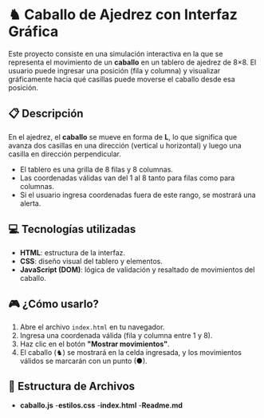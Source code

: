 # ♞ Caballo de Ajedrez con Interfaz Gráfica

Este proyecto consiste en una simulación interactiva en la que se representa el movimiento de un **caballo** en un tablero de ajedrez de 8×8. El usuario puede ingresar una posición (fila y columna) y visualizar gráficamente hacia qué casillas puede moverse el caballo desde esa posición.

## 📋 Descripción

En el ajedrez, el **caballo** se mueve en forma de **L**, lo que significa que avanza dos casillas en una dirección (vertical u horizontal) y luego una casilla en dirección perpendicular.

- El tablero es una grilla de 8 filas y 8 columnas.
- Las coordenadas válidas van del 1 al 8 tanto para filas como para columnas.
- Si el usuario ingresa coordenadas fuera de este rango, se mostrará una alerta.

## 💻 Tecnologías utilizadas

- **HTML**: estructura de la interfaz.
- **CSS**: diseño visual del tablero y elementos.
- **JavaScript (DOM)**: lógica de validación y resaltado de movimientos del caballo.

## 🎮 ¿Cómo usarlo?

1. Abre el archivo `index.html` en tu navegador.
2. Ingresa una coordenada válida (fila y columna entre 1 y 8).
3. Haz clic en el botón **"Mostrar movimientos"**.
4. El caballo (♞) se mostrará en la celda ingresada, y los movimientos válidos se marcarán con un punto (●).

## 📂 Estructura de Archivos
- **caballo.js**
-**estilos.css**
-**index.html**
-**Readme.md** 
